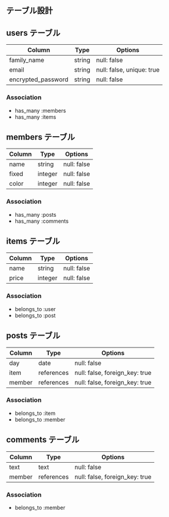 ## テーブル設計

## users テーブル

| Column             | Type   | Options                   |
| ------------------ | ------ | ------------------------- |
| family_name        | string | null: false               |
| email              | string | null: false, unique: true |
| encrypted_password | string | null: false               |

### Association

- has_many :members
- has_many :items


## members テーブル

| Column   | Type       | Options                        |
| -------- | ---------- | ------------------------------ |
| name     | string     | null: false                    |
| fixed    | integer    | null: false                    |
| color    | integer    | null: false                    |

### Association

- has_many :posts
- has_many :comments

## items テーブル

| Column | Type       | Options                        |
| ------ | ---------- | ------------------------------ |
| name   | string     | null: false                    |
| price  | integer    | null: false                    |

### Association

- belongs_to :user
- belongs_to :post

## posts テーブル

| Column | Type       | Options                        |
| ------ | ---------- | ------------------------------ |
| day    | date       | null: false                    |
| item   | references | null: false, foreign_key: true |
| member | references | null: false, foreign_key: true |

### Association

- belongs_to :item
- belongs_to :member

## comments テーブル

| Column | Type       | Options                        |
| ------ | ---------- | ------------------------------ |
| text   | text       | null: false                    |
| member | references | null: false, foreign_key: true |

### Association

- belongs_to :member